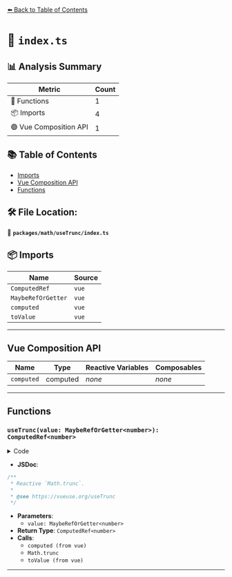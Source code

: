 [⬅️ Back to Table of Contents](../../../index.md)

# 📄 `index.ts`

## 📊 Analysis Summary

| Metric | Count |
|--------|-------|
| 🔧 Functions | 1 |
| 📦 Imports | 4 |
| 🟢 Vue Composition API | 1 |

## 📚 Table of Contents

- [Imports](#imports)
- [Vue Composition API](#vue-composition-api)
- [Functions](#functions)

## 🛠️ File Location:
📂 **`packages/math/useTrunc/index.ts`**

## 📦 Imports

| Name | Source |
|------|--------|
| `ComputedRef` | `vue` |
| `MaybeRefOrGetter` | `vue` |
| `computed` | `vue` |
| `toValue` | `vue` |


---

## Vue Composition API

| Name | Type | Reactive Variables | Composables |
|------|------|-------------------|-------------|
| `computed` | computed | *none* | *none* |


---

## Functions

### `useTrunc(value: MaybeRefOrGetter<number>): ComputedRef<number>`

<details><summary>Code</summary>

```ts
export function useTrunc(value: MaybeRefOrGetter<number>): ComputedRef<number> {
  return computed<number>(() => Math.trunc(toValue(value)))
}
```
</details>

- **JSDoc**:
```ts
/**
 * Reactive `Math.trunc`.
 *
 * @see https://vueuse.org/useTrunc
 */
```

- **Parameters**:
  - `value: MaybeRefOrGetter<number>`
- **Return Type**: `ComputedRef<number>`
- **Calls**:
  - `computed (from vue)`
  - `Math.trunc`
  - `toValue (from vue)`

---